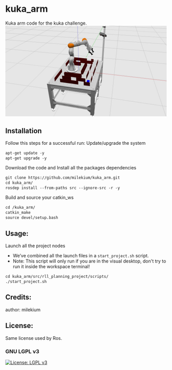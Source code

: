 # kuka_arm
Kuka arm code for the kuka challenge.
![](images/kuka_arm.jpg)


## Installation
Follow this steps for a successful run:
Update/upgrade the system
```
apt-get update -y
apt-get upgrade -y
```
Download the code and Install all the packages dependencies
```
git clone https://github.com/milekium/kuka_arm.git
cd kuka_arm/
rosdep install --from-paths src --ignore-src -r -y
```
Build and source your catkin_ws
```
cd /kuka_arm/
catkin_make
source devel/setup.bash
```

## Usage: 
Launch all the project nodes
- We’ve combined all the launch files in a `start_project.sh` script. 
- Note: This script will only run if you are in the visual desktop, don't try to run it inside the workspace terminal!
```
cd kuka_arm/src/rll_planning_project/scripts/
./start_project.sh
```

## Credits: 
author: milekium

## License: 
Same license used by Ros.
### GNU LGPL v3
[![License: LGPL v3](https://img.shields.io/badge/License-LGPL%20v3-blue.svg)](https://www.gnu.org/licenses/lgpl-3.0)  

